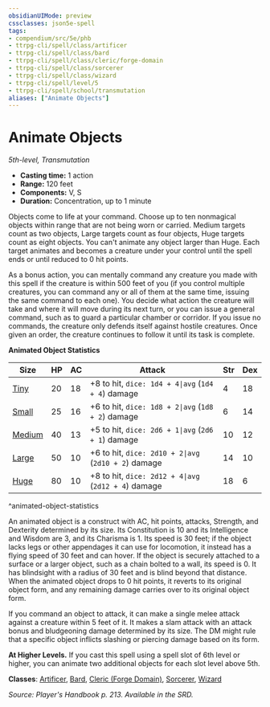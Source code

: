 ```yaml
---
obsidianUIMode: preview
cssclasses: json5e-spell
tags:
- compendium/src/5e/phb
- ttrpg-cli/spell/class/artificer
- ttrpg-cli/spell/class/bard
- ttrpg-cli/spell/class/cleric/forge-domain
- ttrpg-cli/spell/class/sorcerer
- ttrpg-cli/spell/class/wizard
- ttrpg-cli/spell/level/5
- ttrpg-cli/spell/school/transmutation
aliases: ["Animate Objects"]
---
```

# Animate Objects
*5th-level, Transmutation*  

- **Casting time:** 1 action
- **Range:** 120 feet
- **Components:** V, S
- **Duration:** Concentration, up to 1 minute

Objects come to life at your command. Choose up to ten nonmagical objects within range that are not being worn or carried. Medium targets count as two objects, Large targets count as four objects, Huge targets count as eight objects. You can't animate any object larger than Huge. Each target animates and becomes a creature under your control until the spell ends or until reduced to 0 hit points.

As a bonus action, you can mentally command any creature you made with this spell if the creature is within 500 feet of you (if you control multiple creatures, you can command any or all of them at the same time, issuing the same command to each one). You decide what action the creature will take and where it will move during its next turn, or you can issue a general command, such as to guard a particular chamber or corridor. If you issue no commands, the creature only defends itself against hostile creatures. Once given an order, the creature continues to follow it until its task is complete.

**Animated Object Statistics**

| Size | HP | AC | Attack | Str | Dex |
|------|----|----|--------|-----|-----|
| [Tiny](compendium/bestiary/construct/animated-object-tiny.md) | 20 | 18 | +8 to hit, `dice: 1d4 + 4\|avg` (`1d4 + 4`) damage | 4 | 18 |
| [Small](compendium/bestiary/construct/animated-object-small.md) | 25 | 16 | +6 to hit, `dice: 1d8 + 2\|avg` (`1d8 + 2`) damage | 6 | 14 |
| [Medium](compendium/bestiary/construct/animated-object-medium.md) | 40 | 13 | +5 to hit, `dice: 2d6 + 1\|avg` (`2d6 + 1`) damage | 10 | 12 |
| [Large](compendium/bestiary/construct/animated-object-large.md) | 50 | 10 | +6 to hit, `dice: 2d10 + 2\|avg` (`2d10 + 2`) damage | 14 | 10 |
| [Huge](compendium/bestiary/construct/animated-object-huge.md) | 80 | 10 | +8 to hit, `dice: 2d12 + 4\|avg` (`2d12 + 4`) damage | 18 | 6 |
^animated-object-statistics

An animated object is a construct with AC, hit points, attacks, Strength, and Dexterity determined by its size. Its Constitution is 10 and its Intelligence and Wisdom are 3, and its Charisma is 1. Its speed is 30 feet; if the object lacks legs or other appendages it can use for locomotion, it instead has a flying speed of 30 feet and can hover. If the object is securely attached to a surface or a larger object, such as a chain bolted to a wall, its speed is 0. It has blindsight with a radius of 30 feet and is blind beyond that distance. When the animated object drops to 0 hit points, it reverts to its original object form, and any remaining damage carries over to its original object form.

If you command an object to attack, it can make a single melee attack against a creature within 5 feet of it. It makes a slam attack with an attack bonus and bludgeoning damage determined by its size. The DM might rule that a specific object inflicts slashing or piercing damage based on its form.

**At Higher Levels.** If you cast this spell using a spell slot of 6th level or higher, you can animate two additional objects for each slot level above 5th.

**Classes**: [Artificer](compendium/classes/artificer-tce.md), [Bard](compendium/classes/bard.md), [Cleric (Forge Domain)](compendium/classes/cleric-forge-domain-xge.md), [Sorcerer](compendium/classes/sorcerer.md), [Wizard](compendium/classes/wizard.md)

*Source: Player's Handbook p. 213. Available in the SRD.*